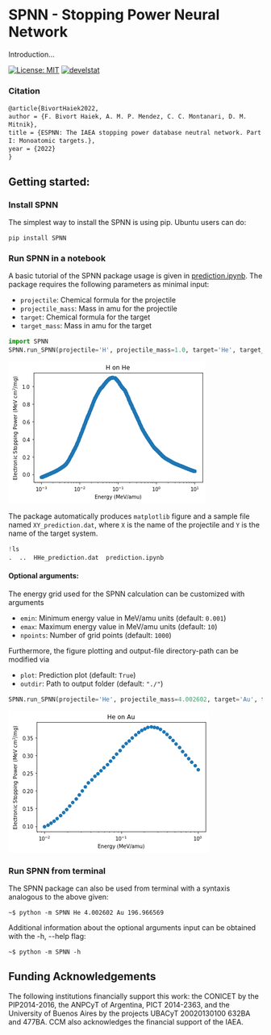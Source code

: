 # SPNN - Stopping Power Neural Network

Introduction...

 [![License: MIT](https://img.shields.io/badge/License-MIT-yellow.svg)](https://opensource.org/licenses/MIT) [![develstat](https://github.com/ale-mendez/SPNN/actions/workflows/spnn_ci.yml/badge.svg)](https://github.com/ale-mendez/SPNN/actions/workflows/spnn_ci.yml/badge.svg) 
 <!-- [![covdevel](http://codecov.io/)](http://codecov.io/)  -->
 <!-- [![Research software impact](http://depsy.org/api/package/pypi/)](http://depsy.org/package/python/) -->

### Citation

```
@article{BivortHaiek2022,
author = {F. Bivort Haiek, A. M. P. Mendez, C. C. Montanari, D. M. Mitnik},
title = {ESPNN: The IAEA stopping power database neutral network. Part I: Monoatomic targets.},
year = {2022}
}
```
## Getting started:
### Install SPNN

The simplest way to install the SPNN is using pip. Ubuntu users can do:
```console
pip install SPNN
```

### Run SPNN in a notebook

A basic tutorial of the SPNN package usage is given in [prediction.ipynb](workflow/prediction.ipynb). The package requires the following parameters as minimal input:

- ``projectile``: Chemical formula for the projectile
- ``projectile_mass``: Mass in amu for the projectile
- ``target``: Chemical formula for the target
- ``target_mass``: Mass in amu for the target

```python
import SPNN
SPNN.run_SPNN(projectile='H', projectile_mass=1.0, target='He', target_mass=4.002602)
```
    
![png](docs/prediction_files/prediction_2_0.png)

The package automatically produces ``matplotlib`` figure and a sample file named ``XY_prediction.dat``, where ``X`` is the name of the projectile and ``Y`` is the name of the target system.

```python
!ls
.  ..  HHe_prediction.dat  prediction.ipynb 
```

#### Optional arguments:

The energy grid used for the SPNN calculation can be customized with arguments

- ``emin``: Minimum energy value in MeV/amu units (default: ``0.001``)
- ``emax``: Maximum energy value in MeV/amu units (default: ``10``)
- ``npoints``: Number of grid points (default: ``1000``)

Furthermore, the figure plotting and output-file directory-path can be modified via
- ``plot``: Prediction plot (default: ``True``)
- ``outdir``: Path to output folder (default: ``"./"``)


```python
SPNN.run_SPNN(projectile='He', projectile_mass=4.002602, target='Au', target_mass=196.966569, emin=0.01, emax=1, npoints=50)
```


    
![png](docs/prediction_files/prediction_4_0.png)
    


### Run SPNN from terminal

The SPNN package can also be used from terminal with a syntaxis analogous to the above given:

```console
~$ python -m SPNN He 4.002602 Au 196.966569
```

Additional information about the optional arguments input can be obtained with the -h, --help flag:

```console
~$ python -m SPNN -h
```


##  Funding Acknowledgements

The following institutions financially support this work: the CONICET by the PIP2014-2016, the ANPCyT of Argentina, PICT 2014-2363, and the University of Buenos Aires by the projects UBACyT 20020130100 632BA and 477BA. CCM also acknowledges the financial support of the IAEA.